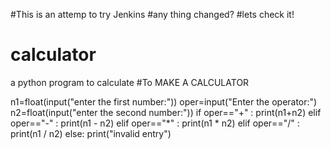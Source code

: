 #This is an attemp to try Jenkins
#any thing changed?
#lets check it!
# calculator
a python program to calculate
#To MAKE A CALCULATOR

n1=float(input("enter the first number:"))
oper=input("Enter the operator:")
n2=float(input("enter the second number:"))
if oper=="+" :
    print(n1+n2)
elif oper=="-" :
    print(n1 - n2)
elif oper=="*" :
    print(n1 * n2)
elif oper=="/" :
    print(n1 / n2)
else:
    print("invalid entry")
